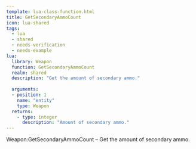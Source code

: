 ```yaml
---
template: lua-class-function.html
title: GetSecondaryAmmoCount
icon: lua-shared
tags:
  - lua
  - shared
  - needs-verification
  - needs-example
lua:
  library: Weapon
  function: GetSecondaryAmmoCount
  realm: shared
  description: "Get the amount of secondary ammo."
  
  arguments:
  - position: 1
    name: "entity"
    type: Weapon
  returns:
    - type: integer
      description: "Amount of secondary ammo."
---
```


<div class="lua__search__keywords">
Weapon:GetSecondaryAmmoCount &#x2013; Get the amount of secondary ammo.
</div>
